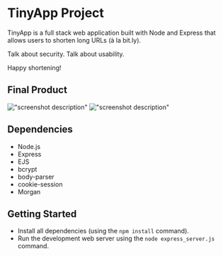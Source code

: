 # TinyApp Project

TinyApp is a full stack web application built with Node and Express that allows users to shorten long URLs (à la bit.ly).

Talk about security.
Talk about usability. 

Happy shortening!

## Final Product

!["screenshot description"](#)
!["screenshot description"](#)

## Dependencies

- Node.js
- Express
- EJS
- bcrypt
- body-parser
- cookie-session
- Morgan


## Getting Started

- Install all dependencies (using the `npm install` command).
- Run the development web server using the `node express_server.js` command.